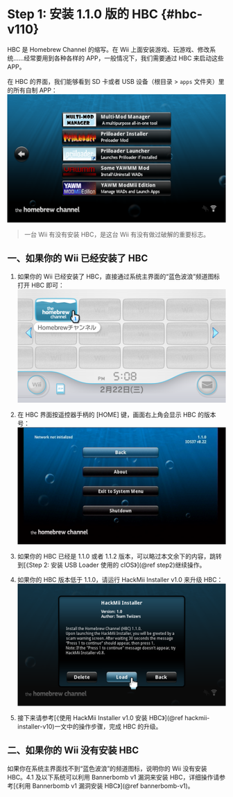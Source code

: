 # Step 1: 安装 1.1.0 版的 HBC  {#hbc-v110}


HBC 是 Homebrew Channel 的缩写。在 Wii 上面安装游戏、玩游戏、修改系统……经常要用到各种各样的 APP，一般情况下，我们需要通过 HBC 来启动这些 APP。

在 HBC 的界面，我们能够看到 SD 卡或者 USB 设备（根目录 > `apps` 文件夹）里的所有自制 APP：<br/>
  ![](./hbc-list.png)

> 一台 Wii 有没有安装 HBC，是这台 Wii 有没有做过破解的重要标志。

## 一、如果你的 Wii 已经安装了 HBC

1. 如果你的 Wii 已经安装了 HBC，直接通过系统主界面的“蓝色波浪”频道图标打开 HBC 即可：<br/>
  ![](./hbc-icon.png)

2. 在 HBC 界面按遥控器手柄的 [HOME] 键，画面右上角会显示 HBC 的版本号：<br/>
  ![](./hbc-v1.1.0.png)

3. 如果你的 HBC 已经是 1.1.0 或者 1.1.2 版本，可以略过本文余下的内容，跳转到[《Step 2: 安装 USB Loader 使用的 cIOS》](@ref step2)继续操作。

4. 如果你的 HBC 版本低于 1.1.0，请运行 HackMii Installer v1.0 来升级 HBC：<br/>
  ![](./hackmii-installer-v1.0-banner.png)

5. 接下来请参考[《使用 HackMii Installer v1.0 安装 HBC》](@ref hackmii-installer-v10)一文中的操作步骤，完成 HBC 的升级。


## 二、如果你的 Wii 没有安装 HBC

如果你在系统主界面找不到“蓝色波浪”的频道图标，说明你的 Wii 没有安装 HBC。4.1 及以下系统可以利用 Bannerbomb v1 漏洞来安装 HBC，详细操作请参考[《利用 Bannerbomb v1 漏洞安装 HBC》](@ref bannerbomb-v1)。
